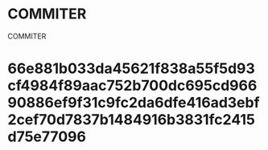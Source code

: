 # COMMITER
COMMITER






# 66e881b033da45621f838a55f5d93cf4984f89aac752b700dc695cd96690886ef9f31c9fc2da6dfe416ad3ebf2cef70d7837b1484916b3831fc2415d75e77096
